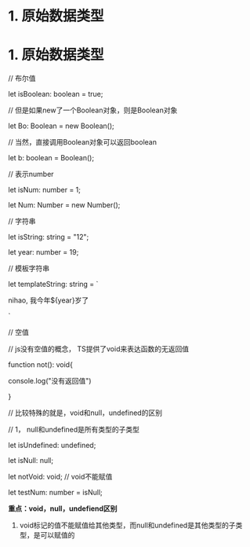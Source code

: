 # 1. 原始数据类型

# 1. 原始数据类型

// 布尔值

let isBoolean: boolean = true;

// 但是如果new了一个Boolean对象，则是Boolean对象

let Bo: Boolean = new Boolean();

// 当然，直接调用Boolean对象可以返回boolean

let b: boolean = Boolean();

// 表示number

let isNum: number = 1;

let Num: Number = new Number();

// 字符串

let isString: string = "12";

let year: number = 19;

// 模板字符串

let templateString: string = `

nihao, 我今年${year}岁了

`

// 空值

// js没有空值的概念， TS提供了void来表达函数的无返回值

function not(): void{

console.log("没有返回值")

}

// 比较特殊的就是，void和null，undefined的区别

// 1， null和undefined是所有类型的子类型

let isUndefined: undefined;

let isNull: null;

let notVoid: void; // void不能赋值

let testNum: number = isNull;

**重点：void，null，undefiend区别**

1. void标记的值不能赋值给其他类型，而null和undefined是其他类型的子类型，是可以赋值的